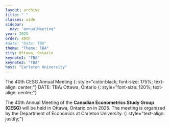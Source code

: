 ```yaml
---
layout: archive
title: " "
classes: wide
sidebar:
  nav: "annualMeeting"
year: 2025
order: 40th
#date: "Date: TBA"
theme: "Theme: TBA"
city: Ottawa, Ontario
keynote1: "TBA"
keynote2: "TBA"
host: "Carleton University"
---
```


The 40th CESG Annual Meeting
{: style="color:black; font-size: 175%; text-align: center;"}
DATE: TBA\\
Ottawa, Ontario
{: style="font-size: 120%; text-align: center;"}

The 40th Annual Meeting of the **Canadian Econometrics Study Group (CESG)** will be held in Ottawa, Ontario on in 2025. The meeting is organized by the Department of Economics at Carleton University.
{: style="text-align: justify;"}

